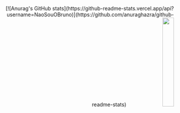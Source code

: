 <p align="right">
  [![Anurag's GitHub stats](https://github-readme-stats.vercel.app/api?username=NaoSouOBruno)](https://github.com/anuraghazra/github-readme-stats)
  <img src="https://64.media.tumblr.com/6756f25bb9d59e6f88266d65480de9bf/70d56ada20392a5f-19/s500x750/eece6f2f5ea24d50b39733ddaaeeb493e00ec2ea.gif" width=25%>
</p>
